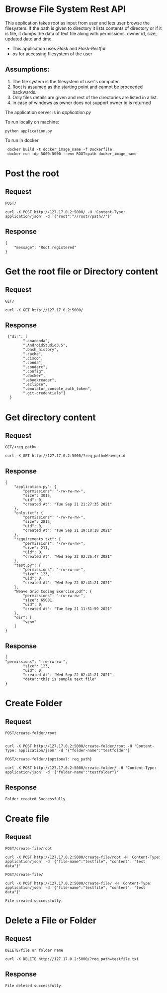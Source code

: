 # Browse File System Rest API

This application takes root as input from user
and lets user browse the filesystem. If the path is given to directory 
it lists contents of directory or if it is file, it dumps the data of text file along with permissions, owner id, size, updated date and time.


* This application uses *Flask* and *Flask-Restful* 
* *os* for accessing filesystem of the user

## Assumptions:
1. The file system is the filesystem of user's computer.
2. Root is assumed as the starting point and cannot be proceeded backwards. 
3. Only files details are given and rest of the directories are listed in a list.
4. in case of windows as owner does not support owner id is returned



The application server is in *application.py*

To run locally on machine:
```
python application.py
```

To run in docker 
```
 docker build -t docker_image_name -f Dockerfile.
 docker run -dp 5000:5000 --env ROOT=path docker_image_name
```
 


# Post the root

## Request

`POST/`

```
curl -X POST http://127.17.0.2:5000/ -H 'Content-Type: application/json' -d '{"root":"//root//path//"}'
```
## Response
```
{
    "message": "Root registered"
}
```



# Get the root file or Directory content
## Request

`GET/`
```
curl -X GET http://127.17.0.2:5000/
```
## Response
```
 {"dir": [
        ".anaconda",
        ".AndroidStudio3.5",
        ".bash_history",
        ".cache",
        ".cisco",
        ".conda",
        ".condarc",
        ".config",
        ".docker",
        ".ebookreader",
        ".eclipse",
        ".emulator_console_auth_token",
        ".git-credentials"]
  }
```

# Get directory content
## Request

`GET/<req_path>`

```
curl -X GET http://127.17.0.2:5000/?req_path=Weavegrid

```

## Response
```
{
    "application.py": {
        "permissions": "-rw-rw-rw-",
        "size": 3015,
        "uid": 0,
        "created At": "Tue Sep 21 21:27:35 2021"
    },
    "only.txt": {
        "permissions": "-rw-rw-rw-",
        "size": 2815,
        "uid": 0,
        "created At": "Tue Sep 21 19:18:18 2021"
    },
    "requirements.txt": {
        "permissions": "-rw-rw-rw-",
        "size": 211,
        "uid": 0,
        "created At": "Wed Sep 22 02:26:47 2021"
    },
    "test.py": {
        "permissions": "-rw-rw-rw-",
        "size": 123,
        "uid": 0,
        "created At": "Wed Sep 22 02:41:21 2021"
    },
    "Weave Grid Coding Exercise.pdf": {
        "permissions": "-rw-rw-rw-",
        "size": 65081,
        "uid": 0,
        "created At": "Tue Sep 21 11:51:59 2021"
    },
    "dir": [
        "venv"
    ]
}
```

## Response
```
{
"permissions": "-rw-rw-rw-",
        "size": 123,
        "uid": 0,
        "created At": "Wed Sep 22 02:41:21 2021",
        "data":"this is sample text file"
}
```


# Create Folder
## Request

`POST/create-folder/root`

```

curl -X POST http://127.17.0.2:5000/create-folder/root -H 'Content-Type: application/json' -d '{"folder-name":"testfolder"}'

```
`POST/create-folder/{optional: req_path}`

```
curl -X POST http://127.17.0.2:5000/create-folder/ -H 'Content-Type: application/json' -d '{"folder-name":"testfolder"}'
```

## Response
```
Folder created Successfully
```


# Create file 
## Request

`POST/create-file/root`

```
curl -X POST http://127.17.0.2:5000/create-file/root -H 'Content-Type: application/json' -d '{"file-name":"testfile", "content": "test data"}'

```

`POST/create-file/`

```
curl -X POST http://127.17.0.2:5000/create-file/ -H 'Content-Type: application/json' -d '{"file-name":"testfile", "content": "test data"}'
```

```
File created successfully.
```


# Delete a File or Folder
## Request

`DELETE/file or folder name`

```
curl -X DELETE http://127.17.0.2:5000/?req_path=testfile.txt

```
## Response
```
File deleted successfully.

```

